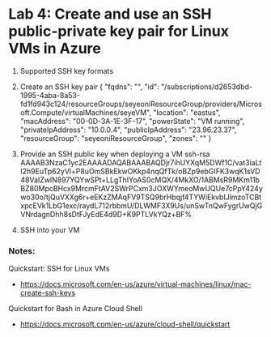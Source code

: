 # Lab 4: Create and use an SSH public-private key pair for Linux VMs in Azure

1. Supported SSH key formats

2. Create an SSH key pair
   {
   "fqdns": "",
   "id": "/subscriptions/d2653dbd-1995-4aba-8a53-fd1fd943c124/resourceGroups/seyeoniResourceGroup/providers/Microsoft.Compute/virtualMachines/seyeVM",
   "location": "eastus",
   "macAddress": "00-0D-3A-1E-3F-17",
   "powerState": "VM running",
   "privateIpAddress": "10.0.0.4",
   "publicIpAddress": "23.96.23.37",
   "resourceGroup": "seyeoniResourceGroup",
   "zones": ""
   }
3. Provide an SSH public key when deploying a VM
   ssh-rsa AAAAB3NzaC1yc2EAAAADAQABAAABAQDjr7ihUYXqM5DWf1C/vat3iaLtI2h9EuTp62yVl+P8uOmSBkEkwOKkp4nqQfTk/oBZp9ebGIFK3wqK1sVD48VaIZwlN897YQYwSPt+LLgThIYoAS0cMQX/4MkXO/1ABMsR9MKm11bBZ80MpcBHcx9MrcmFtAV2SWrPCxm3JOXWYmeoMwUQUe7cPpY424ywo30o/tjQuVXXg6r+eEKzZMAqFV9TSQ9brHbqjf4TYWiEkvbIJlmzoTCBtxpcEVk1LbG1exc/raydL712rbbmU/DLWMF3X9Us/unSwTnQwFygrUwQjGVNrdagnDhh8sDtFJyEdE4d9D+K9PTLVkYQz+BF%
4. SSH into your VM

### Notes:

Quickstart: SSH for Linux VMs

- https://docs.microsoft.com/en-us/azure/virtual-machines/linux/mac-create-ssh-keys

Quickstart for Bash in Azure Cloud Shell

- https://docs.microsoft.com/en-us/azure/cloud-shell/quickstart
